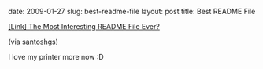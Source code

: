 date: 2009-01-27
slug: best-readme-file
layout: post
title: Best README File


<a href="http://www.fsckin.com/2008/07/27/the-most-interesting-readme-file-ever/">[Link] The Most Interesting README File Ever?</a><br/><p>(via <a href="http://santo.sh/" target="_blank">santoshgs</a>)</p>

<p>I love my printer more now :D</p>
